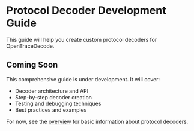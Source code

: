 # Protocol Decoder Development Guide

This guide will help you create custom protocol decoders for OpenTraceDecode.

## Coming Soon

This comprehensive guide is under development. It will cover:

- Decoder architecture and API
- Step-by-step decoder creation
- Testing and debugging techniques
- Best practices and examples

For now, see the [overview](overview.md) for basic information about protocol decoders.
